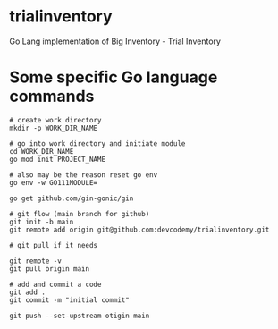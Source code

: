 # trialinventory
Go Lang implementation of Big Inventory - Trial Inventory

# Some specific Go language commands
```shell
# create work directory
mkdir -p WORK_DIR_NAME

# go into work directory and initiate module
cd WORK_DIR_NAME
go mod init PROJECT_NAME

# also may be the reason reset go env
go env -w GO111MODULE=

go get github.com/gin-gonic/gin

# git flow (main branch for github)
git init -b main
git remote add origin git@github.com:devcodemy/trialinventory.git

# git pull if it needs

git remote -v
git pull origin main

# add and commit a code
git add .
git commit -m "initial commit"

git push --set-upstream otigin main
```

